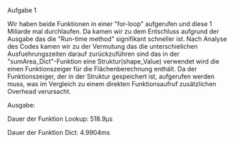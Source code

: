 Aufgabe 1 

Wir haben beide Funktionen in einer "for-loop" aufgerufen und diese 1 Miliarde mal durchlaufen. Da kamen wir zu dem Entschluss aufgrund der Ausgabe das die "Run-time method" signifikant schneller ist. Nach Analyse des Codes kamen wir zu der Vermutung das die unterschielichen Ausfuehrungszeiten darauf zurückzuführen sind das in der "sumArea_Dict"-Funktion eine Struktur(shape_Value) verwendet wird die einen Funktionszeiger für die Flächenberechnung enthält. Da der Funktionszeiger, der in der Struktur gespeichert ist, aufgerufen werden muss, was im Vergleich zu einem direkten Funktionsaufruf zusätzlichen Overhead verursacht.


Ausgabe:

Dauer der Funktion Lookup:  518.9µs

Dauer der Funktion Dict:  4.9904ms